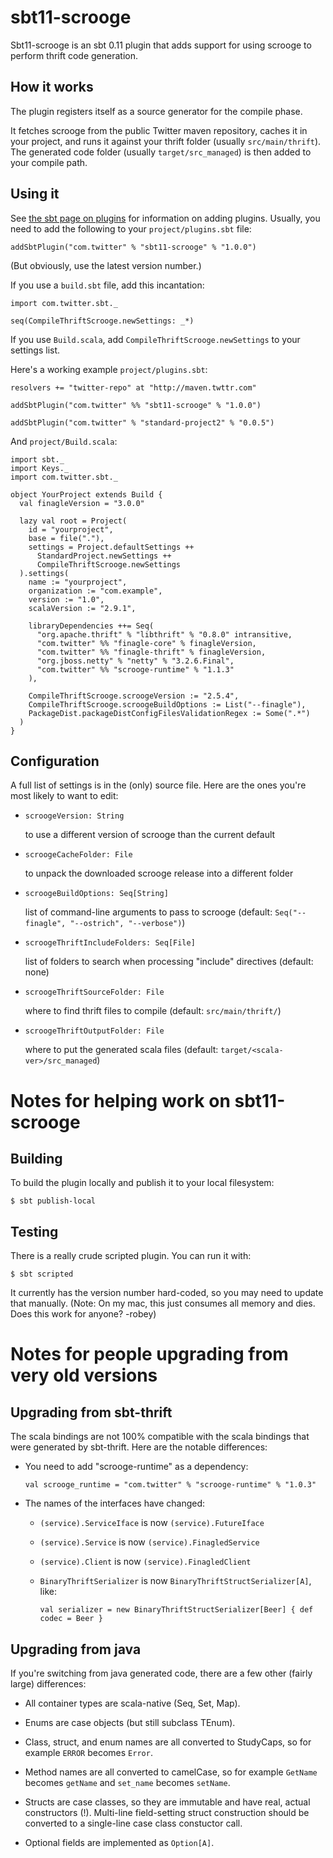 # sbt11-scrooge

Sbt11-scrooge is an sbt 0.11 plugin that adds support for using scrooge to
perform thrift code generation.

## How it works

The plugin registers itself as a source generator for the compile phase.

It fetches scrooge from the public Twitter maven repository, caches it in your
project, and runs it against your thrift folder (usually `src/main/thrift`).
The generated code folder (usually `target/src_managed`) is then added to your
compile path.

## Using it

See [the sbt page on plugins](https://github.com/harrah/xsbt/wiki/Plugins) for
information on adding plugins. Usually, you need to add the following to your
`project/plugins.sbt` file:

    addSbtPlugin("com.twitter" % "sbt11-scrooge" % "1.0.0")

(But obviously, use the latest version number.)

If you use a `build.sbt` file, add this incantation:

    import com.twitter.sbt._

    seq(CompileThriftScrooge.newSettings: _*)

If you use `Build.scala`, add `CompileThriftScrooge.newSettings` to your settings list.

Here's a working example `project/plugins.sbt`:

    resolvers += "twitter-repo" at "http://maven.twttr.com"
    
    addSbtPlugin("com.twitter" %% "sbt11-scrooge" % "1.0.0")
    
    addSbtPlugin("com.twitter" % "standard-project2" % "0.0.5")

And `project/Build.scala`:

    import sbt._
    import Keys._
    import com.twitter.sbt._
    
    object YourProject extends Build {
      val finagleVersion = "3.0.0"
    
      lazy val root = Project(
        id = "yourproject",
        base = file("."),
        settings = Project.defaultSettings ++
          StandardProject.newSettings ++
          CompileThriftScrooge.newSettings
      ).settings(
        name := "yourproject",
        organization := "com.example",
        version := "1.0",
        scalaVersion := "2.9.1",
        
        libraryDependencies ++= Seq(
          "org.apache.thrift" % "libthrift" % "0.8.0" intransitive,
          "com.twitter" %% "finagle-core" % finagleVersion,
          "com.twitter" %% "finagle-thrift" % finagleVersion,
          "org.jboss.netty" % "netty" % "3.2.6.Final",
          "com.twitter" %% "scrooge-runtime" % "1.1.3"
        ),
        
        CompileThriftScrooge.scroogeVersion := "2.5.4",
        CompileThriftScrooge.scroogeBuildOptions := List("--finagle"),
        PackageDist.packageDistConfigFilesValidationRegex := Some(".*")
      )
    }
  

## Configuration

A full list of settings is in the (only) source file. Here are the ones you're
most likely to want to edit:

- `scroogeVersion: String`

  to use a different version of scrooge than the current default

- `scroogeCacheFolder: File`

  to unpack the downloaded scrooge release into a different folder

- `scroogeBuildOptions: Seq[String]`

  list of command-line arguments to pass to scrooge (default: `Seq("--finagle", "--ostrich", "--verbose")`)

- `scroogeThriftIncludeFolders: Seq[File]`

  list of folders to search when processing "include" directives (default: none)

- `scroogeThriftSourceFolder: File`

  where to find thrift files to compile (default: `src/main/thrift/`)

- `scroogeThriftOutputFolder: File`

  where to put the generated scala files (default: `target/<scala-ver>/src_managed`)


# Notes for helping work on sbt11-scrooge

## Building

To build the plugin locally and publish it to your local filesystem:

    $ sbt publish-local

## Testing

There is a really crude scripted plugin. You can run it with:

    $ sbt scripted

It currently has the version number hard-coded, so you may need to update that
manually. (Note: On my mac, this just consumes all memory and dies. Does this
work for anyone? -robey)


# Notes for people upgrading from very old versions

## Upgrading from sbt-thrift

The scala bindings are not 100% compatible with the scala bindings that were
generated by sbt-thrift. Here are the notable differences:

- You need to add "scrooge-runtime" as a dependency:

    `val scrooge_runtime = "com.twitter" % "scrooge-runtime" % "1.0.3"`

- The names of the interfaces have changed:

  - `(service).ServiceIface` is now `(service).FutureIface`

  - `(service).Service` is now `(service).FinagledService`

  - `(service).Client` is now `(service).FinagledClient`

  - `BinaryThriftSerializer` is now `BinaryThriftStructSerializer[A]`, like:

      `val serializer = new BinaryThriftStructSerializer[Beer] { def codec = Beer }`

## Upgrading from java

If you're switching from java generated code, there are a few other (fairly
large) differences:

- All container types are scala-native (Seq, Set, Map).

- Enums are case objects (but still subclass TEnum).

- Class, struct, and enum names are all converted to StudyCaps, so for
  example `ERROR` becomes `Error`.

- Method names are all converted to camelCase, so for example `GetName`
  becomes `getName` and `set_name` becomes `setName`.

- Structs are case classes, so they are immutable and have real, actual
  constructors (!). Multi-line field-setting struct construction should be
  converted to a single-line case class constuctor call.

- Optional fields are implemented as `Option[A]`.
